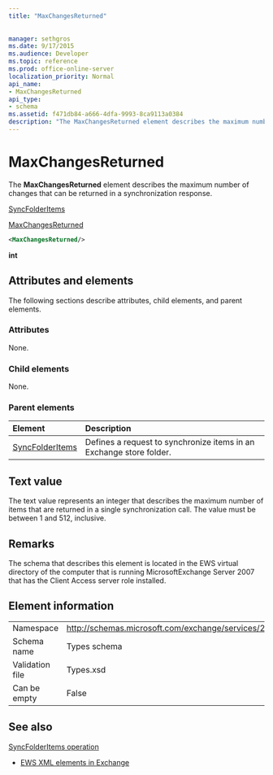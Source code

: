 ```yaml
---
title: "MaxChangesReturned"
 
 
manager: sethgros
ms.date: 9/17/2015
ms.audience: Developer
ms.topic: reference
ms.prod: office-online-server
localization_priority: Normal
api_name:
- MaxChangesReturned
api_type:
- schema
ms.assetid: f471db84-a666-4dfa-9993-8ca9113a0384
description: "The MaxChangesReturned element describes the maximum number of changes that can be returned in a synchronization response."
---
```


# MaxChangesReturned

The **MaxChangesReturned** element describes the maximum number of changes that can be returned in a synchronization response. 
  
[SyncFolderItems](syncfolderitems.md)
  
[MaxChangesReturned](maxchangesreturned.md)
  
```xml
<MaxChangesReturned/>
```

 **int**
## Attributes and elements

The following sections describe attributes, child elements, and parent elements.
  
### Attributes

None.
  
### Child elements

None.
  
### Parent elements

|**Element**|**Description**|
|:-----|:-----|
|[SyncFolderItems](syncfolderitems.md) <br/> |Defines a request to synchronize items in an Exchange store folder.  <br/> |
   
## Text value

The text value represents an integer that describes the maximum number of items that are returned in a single synchronization call. The value must be between 1 and 512, inclusive.
  
## Remarks

The schema that describes this element is located in the EWS virtual directory of the computer that is running MicrosoftExchange Server 2007 that has the Client Access server role installed.
  
## Element information

|||
|:-----|:-----|
|Namespace  <br/> |http://schemas.microsoft.com/exchange/services/2006/types  <br/> |
|Schema name  <br/> |Types schema  <br/> |
|Validation file  <br/> |Types.xsd  <br/> |
|Can be empty  <br/> |False  <br/> |
   
## See also



[SyncFolderItems operation](syncfolderitems-operation.md)


- [EWS XML elements in Exchange](ews-xml-elements-in-exchange.md)

